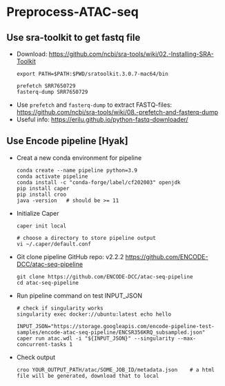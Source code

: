 # Preprocess-ATAC-seq

## Use sra-toolkit to get fastq file
* Download: https://github.com/ncbi/sra-tools/wiki/02.-Installing-SRA-Toolkit
  ```
  export PATH=$PATH:$PWD/sratoolkit.3.0.7-mac64/bin

  prefetch SRR7650729
  fasterq-dump SRR7650729
  ```
* Use `prefetch` and `fasterq-dump` to extract FASTQ-files: https://github.com/ncbi/sra-tools/wiki/08.-prefetch-and-fasterq-dump
* Useful info: https://erilu.github.io/python-fastq-downloader/

## Use Encode pipeline [Hyak]
* Creat a new conda environment for pipeline
  ```
  conda create --name pipeline python=3.9
  conda activate pipeline
  conda install -c "conda-forge/label/cf202003" openjdk
  pip install caper
  pip install croo
  java -version   # should be >= 11
  ```
* Initialize Caper
  ```
  caper init local

  # choose a directory to store pipeline output
  vi ~/.caper/default.conf
  ```
* Git clone pipeline GitHub repo: v2.2.2 https://github.com/ENCODE-DCC/atac-seq-pipeline
  ```
  git clone https://github.com/ENCODE-DCC/atac-seq-pipeline
  cd atac-seq-pipeline
  ```
* Run pipeline command on test INPUT_JSON
  ```
  # check if singularity works
  singularity exec docker://ubuntu:latest echo hello
  
  INPUT_JSON="https://storage.googleapis.com/encode-pipeline-test-samples/encode-atac-seq-pipeline/ENCSR356KRQ_subsampled.json"
  caper run atac.wdl -i "${INPUT_JSON}" --singularity --max-concurrent-tasks 1
  ```
* Check output
  ```
  croo YOUR_OUTPUT_PATH/atac/SOME_JOB_ID/metadata.json    # a html file will be generated, download that to local
  ```
